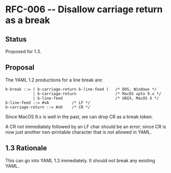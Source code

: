 # RFC-006 -- Disallow carriage return as a break

## Status

Proposed for 1.3.

## Proposal

The YAML 1.2 productions for a line break are:
```
b-break ::= ( b-carriage-return b-line-feed )   /* DOS, Windows */
            | b-carriage-return                 /* MacOS upto 9.x */
            | b-line-feed                       /* UNIX, MacOS X */
b-line-feed ::= #xA          /* LF */
b-carriage-return ::= #xD    /* CR */
```

Since MacOS 9.x is well in the past, we can drop CR as a break token.

A CR not immediately followed by an LF char should be an error; since CR is now
just another non-printable character that is not allowed in YAML.

## 1.3 Rationale

This can go into YAML 1.3 immediately.
It should not break any existing YAML.
